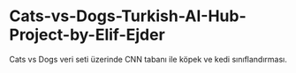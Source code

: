 # Cats-vs-Dogs-Turkish-AI-Hub-Project-by-Elif-Ejder
Cats vs Dogs veri seti üzerinde CNN tabanı ile köpek ve kedi sınıflandırması.
